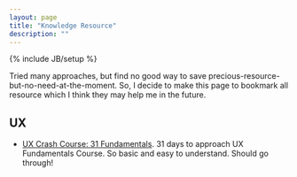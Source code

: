 ```yaml
---
layout: page
title: "Knowledge Resource"
description: ""
---
```

{% include JB/setup %}

Tried many approaches, but find no good way to save precious-resource-but-no-need-at-the-moment. So, I decide to make this page to bookmark all resource which I think they may help me in the future.



## UX
- [UX Crash Course: 31 Fundamentals](http://thehipperelement.com/post/75476711614/ux-crash-course-31-fundamentals?goal=0_ef8cc474cd-cfe9dbcac8-89634989). 31 days to approach UX Fundamentals Course. So basic and easy to understand. Should go through!



